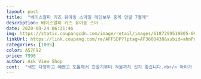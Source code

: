 ```yaml
---
layout: post 
title:  "베이스알파 키즈 유아동 스마일 레인보우 중목 양말 7켤레" 
description: 베이스알파 키즈 유아동 스마 ..
date: 2020-09-24 06:31:46 
img: https://static.coupangcdn.com/image/retail/images/6187299519805-094ad888-bd1d-41fa-b539-7afd1031ed43.jpg 
linkUrl: https://link.coupang.com/re/AFFSDP?lptag=AF3600438&subid=ahnPublicAsk&pageKey=1890584404&itemId=3212371868&vendorItemId=71199695089&traceid=V0-113-22cbee8ea40eb5e8 
categories: [1005] 
color: A57F92 
price: 7990 
author: Ask View Shop 
cont:  "색도 다양하고 예쁘고 도톰해서 간절기부터 겨울까지 신기 좋습니다.<br/> 아이가 매일 색 골라가며 신네요<br/>" 
---
```


